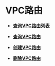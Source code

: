# VPC路由<a name="vpc_route_0000"></a>

-   **[查询VPC路由列表](查询VPC路由列表.md)**  

-   **[查询VPC路由](查询VPC路由.md)**  

-   **[创建VPC路由](创建VPC路由.md)**  

-   **[删除VPC路由](删除VPC路由.md)**  


